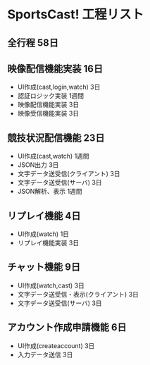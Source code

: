# SportsCast! 工程リスト

## 全行程	58日

## 映像配信機能実装	16日

* UI作成(cast,login,watch)	3日
* 認証ロジック実装	1週間
* 映像配信機能実装	3日
* 映像受信機能実装	3日

## 競技状況配信機能	23日

* UI作成(cast,watch)	1週間
* JSON出力	3日
* 文字データ送受信(クライアント)	3日
* 文字データ送受信(サーバ)	3日
* JSON解析、表示	1週間

## リプレイ機能	4日

* UI作成(watch)	1日
* リプレイ機能実装	3日

## チャット機能	9日

* UI作成(watch,cast)	3日
* 文字データ送受信・表示(クライアント)	3日
* 文字データ送受信(サーバ)	3日

## アカウント作成申請機能	6日

* UI作成(createaccount)	3日
* 入力データ送信	3日